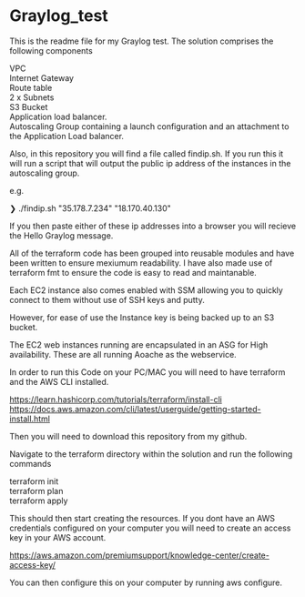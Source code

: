 # Graylog_test 

This is the readme file for my Graylog test. The solution comprises the following components

VPC  
Internet Gateway  
Route table  
2 x Subnets  
S3 Bucket  
Application load balancer.  
Autoscaling Group containing a launch configuration and an attachment to the Application Load balancer.  

Also, in this repository you will find a file called findip.sh. If you run this it will run a script that 
will output the public ip address of the instances in the autoscaling group.

e.g.  

❯ ./findip.sh
"35.178.7.234"
"18.170.40.130"

If you then paste either of these ip addresses into a browser you will recieve the Hello Graylog message.

All of the terraform code has been grouped into reusable modules and have been written to ensure mexiumum readability.
I have also made use of terraform fmt to ensure the code is easy to read and maintanable.

Each EC2 instance also comes enabled with SSM allowing you to quickly connect to them without use of SSH keys and putty.

However, for ease of use the Instance key is being backed up to an S3 bucket.

The EC2 web instances running are encapsulated in an ASG for High availability. These are all running Aoache as the
webservice.

In order to run this Code on your PC/MAC you will need to have terraform and the AWS CLI installed.

https://learn.hashicorp.com/tutorials/terraform/install-cli  
https://docs.aws.amazon.com/cli/latest/userguide/getting-started-install.html  

Then you will need to download this repository from my github.

Navigate to the terraform directory within the solution and run the following commands

terraform init  
terraform plan  
terraform apply  

This should then start creating the resources. If you dont have an AWS credentials configured on your computer you
will need to create an access key in your AWS account.

https://aws.amazon.com/premiumsupport/knowledge-center/create-access-key/

You can then configure this on your computer by running aws configure.

